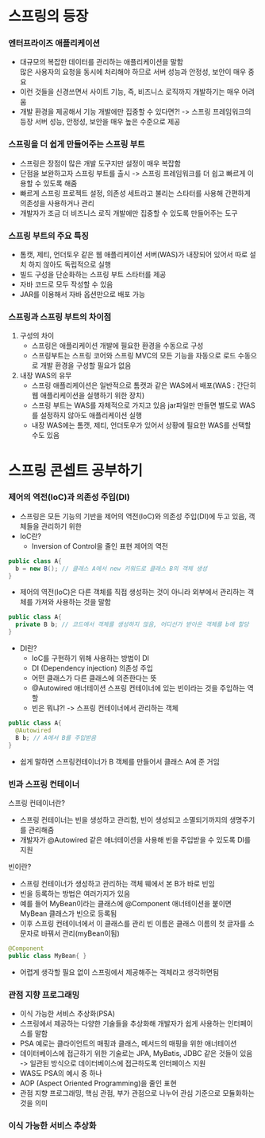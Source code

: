 # 스프링의 등장
### 엔터프라이즈 애플리케이션
  - 대규모의 복잡한 데이터를 관리하는 애플리케이션을 말함<br> 많은 사용자의 요청을 동시에 처리해야 하므로 서버 성능과 안정성, 보안이 매우 중요
  - 이런 것들을 신경쓰면서 사이트 기능, 즉, 비즈니스 로직까지 개발하기는 매우 어려움
  - 개발 환경을 제공해서 기능 개발에만 집중할 수 있다면?! -> 스프링 프레임워크의 등장 서버 성능, 안정성, 보안을 매우 높은 수준으로 제공

### 스프링을 더 쉽게 만들어주는 스프링 부트 
- 스프링은 장점이 많은 개발 도구지만 설정이 매우 복잡함
- 단점을 보완하고자 스프링 부트를 출시 -> 스프링 프레임워크를 더 쉽고 빠르게 이용할 수 있도록 해줌
- 빠르게 스프링 프로젝트 설정, 의존성 세트라고 불리는 스타터를 사용해 간편하게 의존성을 사용하거나 관리
- 개발자가 조금 더 비즈니스 로직 개발에만 집중할 수 있도록 만들어주는 도구

### 스프링 부트의 주요 특징
- 톰캣, 제티, 언더토우 같은 웹 애플리케이션 서버(WAS)가 내장되어 있어서 따로 설치 하지 않아도 독립적으로 실행
- 빌드 구성을 단순화하는 스프링 부트 스타터를 제공
- 자바 코드로 모두 작성할 수 있음
- JAR를 이용해서 자바 옵션만으로 배포 가능

### 스프링과 스프링 부트의 차이점
1. 구성의 차이
   - 스프링은 애플리케이션 개발에 필요한 환경을 수동으로 구성
   - 스프링부트는 스프링 코어와 스프링 MVC의 모든 기능을 자동으로 로드 수동으로 개발 환경을 구성할 필요가 없음
2. 내장 WAS의 유무
   - 스프링 애플리케이션은 일반적으로 톰캣과 같은 WAS에서 배포(WAS : 간단히 웹 애플리케이션을 실행하기 위한 장치)
   - 스프링 부트는 WAS를 자체적으로 가지고 있음 jar파일만 만들면 별도로 WAS를 설정하지 않아도 애플리케이션 실행
   - 내장 WAS에는 톰캣, 제티, 언더토우가 있어서 상황에 필요한 WAS를 선택할 수도 있음

# 스프링 콘셉트 공부하기 

### 제어의 역전(IoC)과 의존성 주입(DI)
- 스프링은 모든 기능의 기반을 제어의 역전(IoC)와 의존성 주입(DI)에 두고 있음, 객체들을 관리하기 위한
- IoC란?
  - Inversion of Control을 줄인 표현 제어의 역전
```java
public class A{
  b = new B(); // 클래스 A에서 new 키워드로 클래스 B의 객체 생성 
}
```
  - 제어의 역전(IoC)은 다른 객체를 직접 생성하는 것이 아니라 외부에서 관리하는 객체를 가져와 사용하는 것을 말함
```java
public class A{
  private B b; // 코드에서 객체를 생성하지 않음, 어디선가 받아온 객체를 b에 할당
}
```

- DI란?
  - IoC를 구현하기 위해 사용하는 방법이 DI
  - DI (Dependency injection) 의존성 주입
  - 어떤 클래스가 다른 클래스에 의존한다는 뜻
  - @Autowired 애너테이션 스프링 컨테이너에 있는 빈이라는 것을 주입하는 역할
  - 빈은 뭐냐?! -> 스프링 컨테이너에서 관리하는 객체
```java
public class A{
  @Autowired
  B b; // A에서 B를 주입받음
}
```
- 쉽게 말하면 스프링컨테이너가 B 객체를 만들어서 클래스 A에 준 거임

### 빈과 스프링 컨테이너 
스프링 컨테이너란?
- 스프링 컨테이너는 빈을 생성하고 관리함, 빈이 생성되고 소멸되기까지의 생명주기를 관리해줌
- 개발자가 @Autowired 같은 애너테이션을 사용해 빈을 주입받을 수 있도록 DI를 지원

빈이란?
- 스프링 컨테이너가 생성하고 관리하는 객체 웨에서 본 B가 바로 빈임
- 빈을 등록하는 방법은 여러가지가 있음
- 예를 들어 MyBean이라는 클래스에 @Component 애너테이션을 붙이면 MyBean 클래스가 빈으로 등록됨
- 이후 스프링 컨테이너에서 이 클래스를 관리 빈 이름은 클래스 이름의 첫 글자를 소문자로 바꿔서 관리(myBean이됨)
```java
@Component 
public class MyBean{ }
```
- 어렵게 생각할 필요 없이 스프링에서 제공해주는 객체라고 생각하면됨

### 관점 지향 프로그래밍
- 이식 가능한 서비스 추상화(PSA)
- 스프링에서 제공하는 다양한 기술들을 추상화해 개발자가 쉽게 사용하는 인터페이스를 말함
- PSA 예로는 클라이언트의 매핑과 클래스, 메서드의 매핑을 위한 애너테이션
- 데이터베이스에 접근하기 위한 기술로는 JPA, MyBatis, JDBC 같은 것들이 있음 <br>  -> 일관된 방식으로 데이터베이스에 접근하도록 인터페이스 지원
- WAS도 PSA의 예시 중 하나 
- AOP (Aspect Oriented Programming)을 줄인 표현
- 관점 지향 프로그래밍, 핵심 관점, 부가 관점으로 나누어 관심 기준으로 모듈화하는 것을 의미

### 이식 가능한 서비스 추상화

